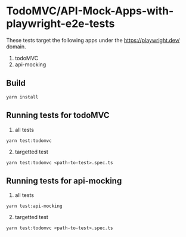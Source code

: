 # TodoMVC/API-Mock-Apps-with-playwright-e2e-tests

These tests target the following apps under the https://playwright.dev/ domain.

1) todoMVC
2) api-mocking

## Build

```
yarn install
```

## Running tests for todoMVC

1) all tests

```
yarn test:todomvc
```

2) targetted test

```
yarn test:todomvc <path-to-test>.spec.ts
```

## Running tests for api-mocking

1) all tests

```
yarn test:api-mocking
```

2) targetted test

```
yarn test:todomvc <path-to-test>.spec.ts
```